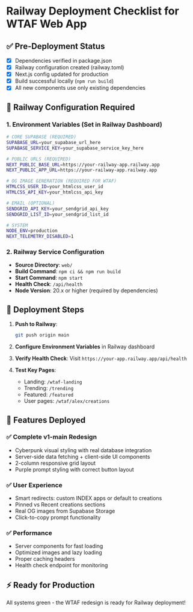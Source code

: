 # Railway Deployment Checklist for WTAF Web App

## ✅ Pre-Deployment Status
- [x] Dependencies verified in package.json  
- [x] Railway configuration created (railway.toml)
- [x] Next.js config updated for production
- [x] Build successful locally (`npm run build`)
- [x] All new components use only existing dependencies

## 🔧 Railway Configuration Required

### 1. Environment Variables (Set in Railway Dashboard)
```bash
# CORE SUPABASE (REQUIRED)
SUPABASE_URL=your_supabase_url_here
SUPABASE_SERVICE_KEY=your_supabase_service_key_here

# PUBLIC URLS (REQUIRED)  
NEXT_PUBLIC_BASE_URL=https://your-railway-app.railway.app
NEXT_PUBLIC_APP_URL=https://your-railway-app.railway.app

# OG IMAGE GENERATION (REQUIRED FOR WTAF)
HTMLCSS_USER_ID=your_htmlcss_user_id
HTMLCSS_API_KEY=your_htmlcss_api_key

# EMAIL (OPTIONAL)
SENDGRID_API_KEY=your_sendgrid_api_key
SENDGRID_LIST_ID=your_sendgrid_list_id

# SYSTEM
NODE_ENV=production
NEXT_TELEMETRY_DISABLED=1
```

### 2. Railway Service Configuration
- **Source Directory**: `web/`
- **Build Command**: `npm ci && npm run build`
- **Start Command**: `npm start`
- **Health Check**: `/api/health`
- **Node Version**: 20.x or higher (required by dependencies)

## 🚀 Deployment Steps

1. **Push to Railway**:
   ```bash
   git push origin main
   ```

2. **Configure Environment Variables** in Railway dashboard

3. **Verify Health Check**: Visit `https://your-app.railway.app/api/health`

4. **Test Key Pages**:
   - Landing: `/wtaf-landing`
   - Trending: `/trending` 
   - Featured: `/featured`
   - User pages: `/wtaf/alex/creations`

## 🎯 Features Deployed

### ✅ Complete v1-main Redesign
- Cyberpunk visual styling with real database integration
- Server-side data fetching + client-side UI components
- 2-column responsive grid layout
- Purple prompt styling with correct button layout

### ✅ User Experience
- Smart redirects: custom INDEX apps or default to creations
- Pinned vs Recent creations sections
- Real OG images from Supabase Storage
- Click-to-copy prompt functionality

### ✅ Performance
- Server components for fast loading
- Optimized images and lazy loading  
- Proper caching headers
- Health check endpoint for monitoring

## ⚡ Ready for Production
All systems green - the WTAF redesign is ready for Railway deployment! 